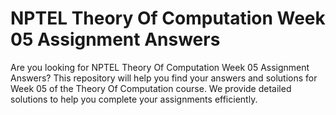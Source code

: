 # NPTEL Theory Of Computation Week 05 Assignment Answers

Are you looking for NPTEL Theory Of Computation Week 05 Assignment Answers? This repository will help you find your answers and solutions for Week 05 of the Theory Of Computation course. We provide detailed solutions to help you complete your assignments efficiently.